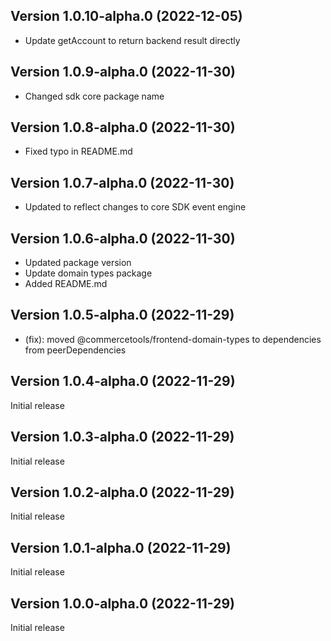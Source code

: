 
## Version 1.0.10-alpha.0 (2022-12-05)




* Update getAccount to return backend result directly

## Version 1.0.9-alpha.0 (2022-11-30)





* Changed sdk core package name

## Version 1.0.8-alpha.0 (2022-11-30)




* Fixed typo in README.md

## Version 1.0.7-alpha.0 (2022-11-30)





* Updated to reflect changes to core SDK event engine

## Version 1.0.6-alpha.0 (2022-11-30)



* Updated package version
* Update domain types package
* Added README.md

## Version 1.0.5-alpha.0 (2022-11-29)




* (fix): moved @commercetools/frontend-domain-types to dependencies from peerDependencies

## Version 1.0.4-alpha.0 (2022-11-29)

Initial release

## Version 1.0.3-alpha.0 (2022-11-29)

Initial release

## Version 1.0.2-alpha.0 (2022-11-29)

Initial release

## Version 1.0.1-alpha.0 (2022-11-29)

Initial release

## Version 1.0.0-alpha.0 (2022-11-29)

Initial release
